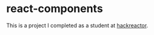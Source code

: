 # react-components
This is a project I completed as a student at [hackreactor](http://hackreactor.com).
